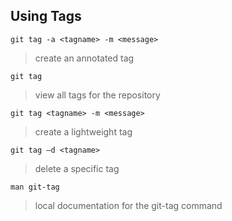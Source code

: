 ## Using Tags

```
git tag -a <tagname> -m <message>
```
> create an annotated tag


```
git tag 
```
> view all tags for the repository


```
git tag <tagname> -m <message>
```
> create a lightweight tag

```
git tag –d <tagname> 
```
> delete a specific tag

```
man git-tag
```
> local documentation for the git-tag command


